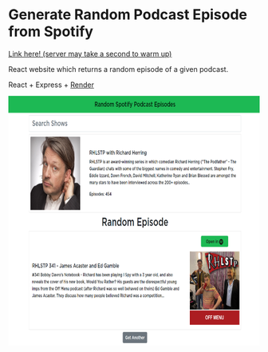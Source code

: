 # Generate Random Podcast Episode from Spotify

[Link here! (server may take a second to warm up)](https://spotifypodcastrandomiser.onrender.com/)

React website which returns a random episode of a given podcast.

React + Express + [Render](https://render.com/)

<img src="./images/main.png" height=500/>
